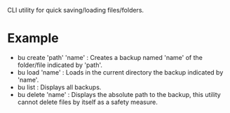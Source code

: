 CLI utility for quick saving/loading files/folders.

# Example

- bu create 'path' 'name' : Creates a backup named 'name' of the folder/file indicated by 'path'.
- bu load 'name' : Loads in the current directory the backup indicated by 'name'.
- bu list : Displays all backups.
- bu delete 'name' : Displays the absolute path to the backup, this utility cannot delete files by itself as a safety measure.
